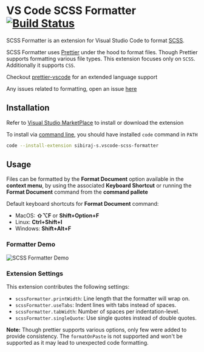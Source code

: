 # VS Code SCSS Formatter [![Build Status](https://travis-ci.com/sibiraj-s/vscode-scss-formatter.svg?branch=master)](https://travis-ci.com/sibiraj-s/vscode-scss-formatter)

SCSS Formatter is an extension for Visual Studio Code to format [SCSS](https://sass-lang.com/).

SCSS Formatter uses [Prettier](https://github.com/prettier/prettier) under the hood to format files. Though Prettier supports formatting various file types. This extension focuses only on `SCSS`. Additionally it supports `CSS`.

Checkout [prettier-vscode](https://github.com/prettier/prettier-vscode) for an extended language support

Any issues related to formatting, open an issue [here](https://github.com/prettier/prettier/issues)

## Installation

Refer to [Visual Studio MarketPlace](https://marketplace.visualstudio.com/items?itemName=sibiraj-s.vscode-scss-formatter) to install or download the extension

To install via [command line](https://code.visualstudio.com/docs/editor/command-line), you should have installed `code` command in `PATH`

```bash
code --install-extension sibiraj-s.vscode-scss-formatter
```

## Usage

Files can be formatted by the **Format Document** option available in the **context menu**, by using the associated **Keyboard Shortcut** or running the **Format Document** command from the **command pallete**

Default keyboard shortcuts for **Format Document** command:

* MacOS: **⇧⌥F** or **Shift+Option+F**
* Linux: **Ctrl+Shift+I**
* Windows: **Shift+Alt+F**

### Formatter Demo

![SCSS Formatter Demo](https://github.com/sibiraj-s/vscode-scss-formatter/raw/master/assets/scss-format.gif)

### Extension Settings

This extension contributes the following settings:

* `scssFormatter.printWidth`: Line length that the formatter will wrap on.
* `scssFormatter.useTabs`: Indent lines with tabs instead of spaces.
* `scssFormatter.tabWidth`: Number of spaces per indentation-level.
* `scssFormatter.singleQuote`: Use single quotes instead of double quotes.

**Note:** Though prettier supports various options, only few were added to provide consistency. The `formatOnPaste` is not supported and won't be supported as it may lead to unexpected code formatting.
